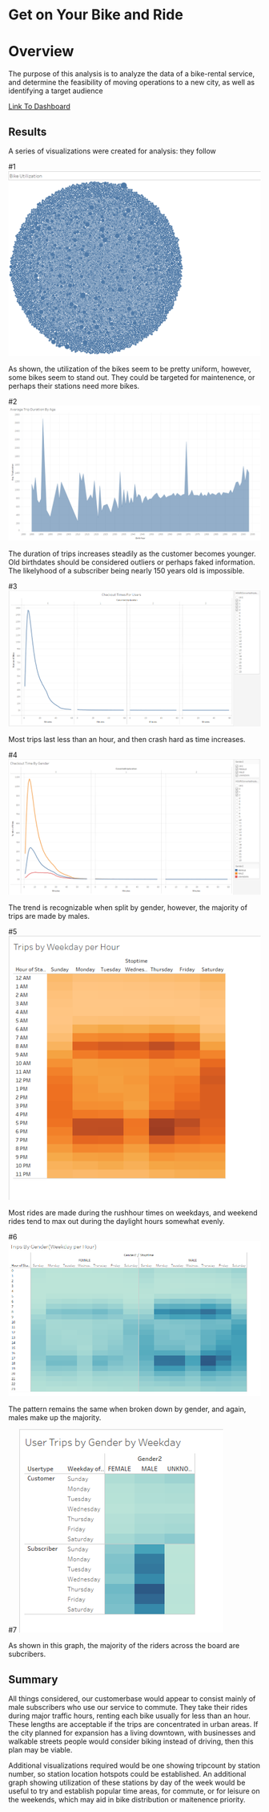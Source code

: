 # Get on Your Bike and Ride

# Overview

The purpose of this analysis is to analyze the data of a bike-rental service, and determine the feasibility
of moving operations to a new city, as well as identifying a target audience

[Link To Dashboard](https://public.tableau.com/app/profile/jon.elsik/viz/BikeShareA15/BikeAnalysis?publish=yes)

## Results

A series of visualizations were created for analysis: they follow

#1
![Bike Utilization](https://github.com/Jelsik/BikeSharing/blob/main/Graphs%20for%20Analysis/graph1.PNG)

As shown, the utilization of the bikes seem to be pretty uniform, however, some bikes seem to stand out.
They could be targeted for maintenence, or perhaps their stations need more bikes.

#2
![Trip Length By Age](https://github.com/Jelsik/BikeSharing/blob/main/Graphs%20for%20Analysis/graph2.PNG)

The duration of trips increases steadily as the customer becomes younger. Old birthdates should be considered outliers
or perhaps faked information. The likelyhood of a subscriber being nearly 150 years old is impossible.

#3
![Trip Length](https://github.com/Jelsik/BikeSharing/blob/main/Graphs%20for%20Analysis/graph3.PNG)

Most trips last less than an hour, and then crash hard as time increases.

#4
![Trip By Gender](https://github.com/Jelsik/BikeSharing/blob/main/Graphs%20for%20Analysis/graph4.PNG)

The trend is recognizable when split by gender, however, the majority of trips are made by males.

#5
![Ride Concentration](https://github.com/Jelsik/BikeSharing/blob/main/Graphs%20for%20Analysis/graph5.PNG)

Most rides are made during the rushhour times on weekdays, and weekend rides tend to max out during the daylight hours
somewhat evenly.

#6
![Ride Concentration Gender](https://github.com/Jelsik/BikeSharing/blob/main/Graphs%20for%20Analysis/graph6.PNG)

The pattern remains the same when broken down by gender, and again, males make up the majority.

#7
![Rides by Gender and Customer](https://github.com/Jelsik/BikeSharing/blob/main/Graphs%20for%20Analysis/graph7.PNG)

As shown in this graph, the majority of the riders across the board are subcribers.

## Summary

All things considered, our customerbase would appear to consist mainly of male subscribers who use our service 
to commute. They take their rides during major traffic hours, renting each bike usually for less than an hour.
These lengths are acceptable if the trips are concentrated in urban areas. If the city planned for expansion
has a living downtown, with businesses and walkable streets people would consider biking instead of driving,
then this plan may be viable.

Additional visualizations required would be one showing tripcount by station number, so station location
hotspots could be established. An additional graph showing utilization of these stations by day of the week
would be useful to try and establish popular time areas, for commute, or for leisure on the weekends, which may aid
in bike distribution or maitenence priority.


